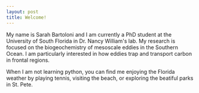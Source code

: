 ```yaml
---
layout: post
title: Welcome!
---
```

My name is Sarah Bartoloni and I am currently a PhD student at the University of South Florida in Dr. Nancy William's lab. My research is focused on the biogeochemistry of mesoscale eddies in the Southern Ocean. I am particularly interested in how eddies trap and transport carbon in frontal regions. 

When I am not learning python, you can find me enjoying the Florida weather by playing tennis, visiting the beach, or exploring the beatiful parks in St. Pete.
